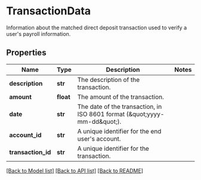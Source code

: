# TransactionData

Information about the matched direct deposit transaction used to verify a user's payroll information.
## Properties
Name | Type | Description | Notes
------------ | ------------- | ------------- | -------------
**description** | **str** | The description of the transaction. | 
**amount** | **float** | The amount of the transaction. | 
**date** | **str** | The date of the transaction, in ISO 8601 format (\&quot;yyyy-mm-dd\&quot;). | 
**account_id** | **str** | A unique identifier for the end user&#39;s account. | 
**transaction_id** | **str** | A unique identifier for the transaction. | 

[[Back to Model list]](../README.md#documentation-for-models) [[Back to API list]](../README.md#documentation-for-api-endpoints) [[Back to README]](../README.md)


